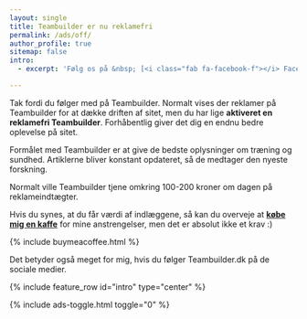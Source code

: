 ```yaml
---
layout: single
title: Teambuilder er nu reklamefri
permalink: /ads/off/
author_profile: true
sitemap: false
intro:
  - excerpt: 'Følg os på &nbsp; [<i class="fab fa-facebook-f"></i> Facebook](https://www.facebook.com/teambuilderdk/){: .btn .btn--facebook } og [<i class="fab fa-pinterest"></i> Pinterest](https://www.pinterest.com/teambuilderdk/){: .btn .btn--danger }'

---
```


Tak fordi du følger med på Teambuilder. Normalt vises der reklamer på Teambuilder for at dække driften af sitet, men du har lige **aktiveret en reklamefri Teambuilder**. Forhåbentlig giver det dig en endnu bedre oplevelse på sitet.

Formålet med Teambuilder er at give de bedste oplysninger om træning og sundhed. Artiklerne bliver konstant opdateret, så de medtager den nyeste forskning.

Normalt ville Teambuilder tjene omkring 100-200 kroner om dagen på reklameindtægter.

Hvis du synes, at du får værdi af indlæggene, så kan du overveje at **[købe mig en kaffe](https://www.buymeacoffee.com/lsolesen/)** for mine anstrengelser, men det er absolut ikke et krav :)

{% include buymeacoffee.html %}

Det betyder også meget for mig, hvis du følger Teambuilder.dk på de sociale medier.

{% include feature_row id="intro" type="center" %}

{% include ads-toggle.html toggle="0" %}
